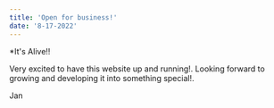 ```yaml
---
title: 'Open for business!'
date: '8-17-2022'
---
```


\*It's Alive!!

Very excited to have this website up and running!.
Looking forward to growing and developing it into something special!.

Jan

